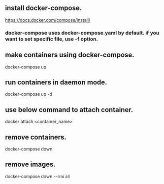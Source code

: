 ## install docker-compose.
https://docs.docker.com/compose/install/
### docker-compose uses docker-compose.yaml by default. if you want to set specific file, use -f option.

## make containers using docker-compose.
docker-compose up

## run containers in daemon mode.
docker-compose up -d

## use below command to attach container.
docker attach <container_name>

## remove containers.
docker-compose down

## remove images.
docker-compose down --rmi all
